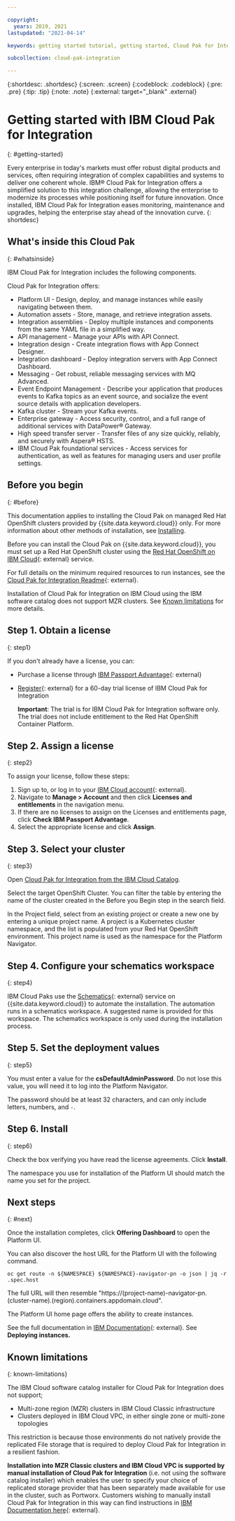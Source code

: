```yaml
---

copyright:
  years: 2019, 2021
lastupdated: "2021-04-14"

keywords: getting started tutorial, getting started, Cloud Pak for Integration, integration

subcollection: cloud-pak-integration

---
```


{:shortdesc: .shortdesc}
{:screen: .screen}
{:codeblock: .codeblock}
{:pre: .pre}
{:tip: .tip}
{:note: .note}
{:external: target="_blank" .external}


# Getting started with IBM Cloud Pak for Integration
{: #getting-started}

Every enterprise in today's markets must offer robust digital products and services, often requiring integration of complex capabilities and systems to deliver one coherent whole. IBM® Cloud Pak for Integration offers a simplified solution to this integration challenge, allowing the enterprise to modernize its processes while positioning itself for future innovation. Once installed, IBM Cloud Pak for Integration eases monitoring, maintenance and upgrades, helping the enterprise stay ahead of the innovation curve.
{: shortdesc}

## What's inside this Cloud Pak
{: #whatsinside}

IBM Cloud Pak for Integration includes the following components.


Cloud Pak for Integration offers:

- Platform UI - Design, deploy, and manage instances while easily navigating between them.
- Automation assets - Store, manage, and retrieve integration assets.
- Integration assemblies - Deploy multiple instances and components from the same YAML file in a simplified way.
- API management - Manage your APIs with API Connect.
- Integration design - Create integration flows with App Connect Designer.
- Integration dashboard - Deploy integration servers with App Connect Dashboard.
- Messaging - Get robust, reliable messaging services with MQ Advanced.
- Event Endpoint Management - Describe your application that produces events to Kafka topics as an event source, and socialize the event source details with application developers.
- Kafka cluster - Stream your Kafka events.
- Enterprise gateway - Access security, control, and a full range of additional services with DataPower® Gateway.
- High speed transfer server - Transfer files of any size quickly, reliably, and securely with Aspera® HSTS.
- IBM Cloud Pak foundational services - Access services for authentication, as well as features for managing users and user profile settings.


## Before you begin
{: #before}

This documentation applies to installing the Cloud Pak on managed Red Hat OpenShift clusters provided by {{site.data.keyword.cloud}} only. For more information about other methods of installation, see [Installing](https://www.ibm.com/docs/en/cloud-paks/cp-integration/latest?topic=installing).

Before you can install the Cloud Pak on {{site.data.keyword.cloud}}, you must set up a Red Hat OpenShift cluster using the [Red Hat OpenShift on IBM Cloud](https://cloud.ibm.com/kubernetes/catalog/openshiftcluster){: external} service.

For full details on the minimum required resources to run instances, see the [Cloud Pak for Integration Readme](https://cloud.ibm.com/catalog/content/ibm-cp-integration#about){: external}.

Installation of Cloud Pak for Integration on IBM Cloud using the IBM software catalog does not support MZR clusters. See [Known limitations](#known-limitations) for more details.

## Step 1. Obtain a license
{: step1}

If you don't already have a license, you can:

- Purchase a license through [IBM Passport Advantage](https://www.ibm.com/software/passportadvantage/index.html){: external}
- [Register](https://www.ibm.com/account/reg/signup?formid=urx-46640){: external} for a 60-day trial license of IBM Cloud Pak for Integration

  **Important**: The trial is for IBM Cloud Pak for Integration software only. The trial does not include entitlement to the Red Hat OpenShift Container Platform.

## Step 2. Assign a license
{: step2}

To assign your license, follow these steps:

1. Sign up to, or log in to your [IBM Cloud account](https://cloud.ibm.com/login){: external}.
2. Navigate to **Manage > Account** and then click **Licenses and entitlements** in the navigation menu.
3. If there are no licenses to assign on the Licenses and entitlements page, click **Check IBM Passport Advantage**.
4. Select the appropriate license and click **Assign**.

## Step 3. Select your cluster
{: step3}

Open [Cloud Pak for Integration from the IBM Cloud Catalog](https://cloud.ibm.com/catalog/content/ibm-cp-integration).

Select the target OpenShift Cluster. You can filter the table by entering the name of the cluster created in the Before you Begin step in the search field.

In the Project field, select from an existing project or create a new one by entering a unique project name. A project is a Kubernetes cluster namespace, and the list is populated from your Red Hat OpenShift environment.  This project name is used as the namespace for the Platform Navigator.

## Step 4. Configure your schematics workspace
{: step4}

IBM Cloud Paks use the [Schematics](https://www.ibm.com/cloud/schematics){: external} service on {{site.data.keyword.cloud}} to automate the installation. The automation runs in a schematics workspace. A suggested name is provided for this workspace. The schematics workspace is only used during the installation process.

## Step 5. Set the deployment values
{: step5}

You must enter a value for the **csDefaultAdminPassword**.  Do not lose this value, you will need it to log into the Platform Navigator.

The password should be at least 32 characters, and can only include letters, numbers, and `-`.

## Step 6. Install
{: step6}

Check the box verifying you have read the license agreements.  Click **Install**.

The namespace you use for installation of the Platform UI should match the name you set for the project.


## Next steps
{: #next}

Once the installation completes, click **Offering Dashboard** to open the Platform UI.

You can also discover the host URL for the Platform UI with the following command.

`oc get route -n ${NAMESPACE} ${NAMESPACE}-navigator-pn -o json | jq -r .spec.host`

The full URL will then resemble "https://(project-name)-navigator-pn.(cluster-name).(region).containers.appdomain.cloud".

The Platform UI home page offers the ability to create instances.

See the full documentation in [IBM Documentation](https://www.ibm.com/docs/en/cloud-paks/cp-integration){: external}.  See **Deploying instances.**


## Known limitations
{: known-limitations}

The IBM Cloud software catalog installer for Cloud Pak for Integration does not support;
- Multi-zone region (MZR) clusters in IBM Cloud Classic infrastructure
- Clusters deployed in IBM Cloud VPC, in either single zone or multi-zone topologies

This restriction is because those environments do not natively provide the replicated File storage that is required to deploy Cloud Pak for Integration in a resilient fashion.

**Installation into MZR Classic clusters and IBM Cloud VPC is supported by manual installation of Cloud Pak for Integration** (i.e. not using the software catalog installer) which enables the user to specify your choice of replicated storage provider that has been separately made available for use in the cluster, such as Portworx. Customers wishing to manually install Cloud Pak for Integration in this way can find instructions in [IBM Documentation here](https://www.ibm.com/docs/en/cloud-paks/cp-integration/2021.1?topic=installing){: external}.

